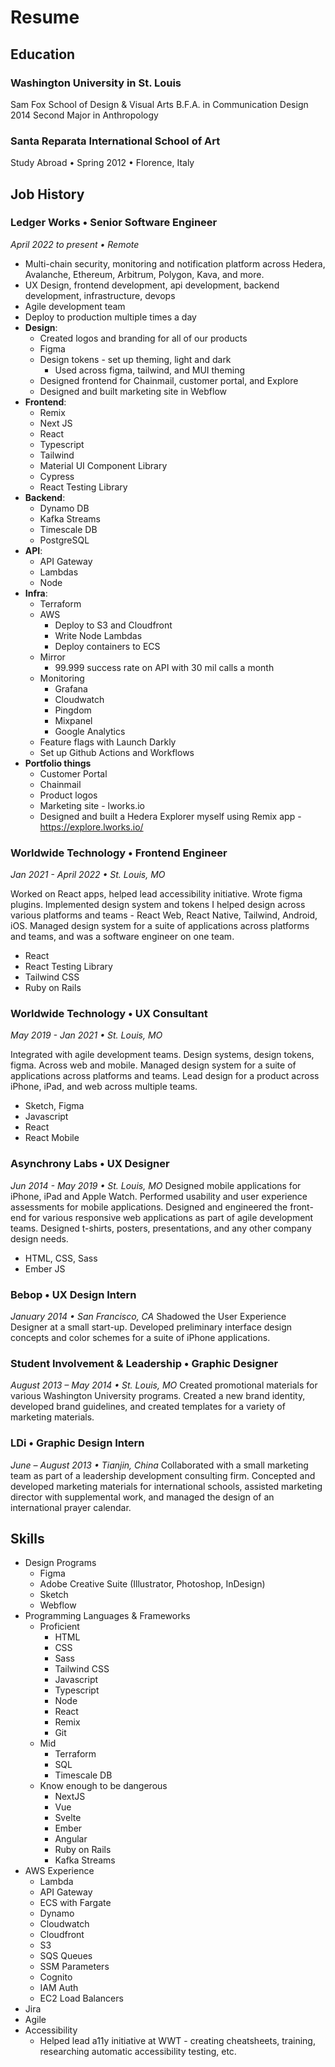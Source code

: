 # Resume

## Education

### Washington University in St. Louis

Sam Fox School of Design & Visual Arts
B.F.A. in Communication Design 2014
Second Major in Anthropology

### Santa Reparata International School of Art

Study Abroad • Spring 2012 • Florence, Italy

## Job History

### Ledger Works • Senior Software Engineer

_April 2022 to present • Remote_

- Multi-chain security, monitoring and notification platform across Hedera, Avalanche, Ethereum, Arbitrum, Polygon, Kava, and more.
- UX Design, frontend development, api development, backend development, infrastructure, devops
- Agile development team
- Deploy to production multiple times a day
- **Design**:
  - Created logos and branding for all of our products
  - Figma
  - Design tokens - set up theming, light and dark
    - Used across figma, tailwind, and MUI theming
  - Designed frontend for Chainmail, customer portal, and Explore
  - Designed and built marketing site in Webflow
- **Frontend**:
  - Remix
  - Next JS
  - React
  - Typescript
  - Tailwind
  - Material UI Component Library
  - Cypress
  - React Testing Library
- **Backend**:
  - Dynamo DB
  - Kafka Streams
  - Timescale DB
  - PostgreSQL
- **API**:
  - API Gateway
  - Lambdas
  - Node
- **Infra**:
  - Terraform
  - AWS
    - Deploy to S3 and Cloudfront
    - Write Node Lambdas
    - Deploy containers to ECS
  - Mirror
    - 99.999 success rate on API with 30 mil calls a month
  - Monitoring
    - Grafana
    - Cloudwatch
    - Pingdom
    - Mixpanel
    - Google Analytics
  - Feature flags with Launch Darkly
  - Set up Github Actions and Workflows
- **Portfolio things**
  - Customer Portal
  - Chainmail
  - Product logos
  - Marketing site - lworks.io
  - Designed and built a Hedera Explorer myself using Remix app - https://explore.lworks.io/

### Worldwide Technology • Frontend Engineer

_Jan 2021 - April 2022 • St. Louis, MO_

Worked on React apps, helped lead accessibility initiative. Wrote figma plugins. Implemented design system and tokens I helped design across various platforms and teams - React Web, React Native, Tailwind, Android, iOS. Managed design system for a suite of applications across platforms and teams, and was a software engineer on one team.

- React
- React Testing Library
- Tailwind CSS
- Ruby on Rails

### Worldwide Technology • UX Consultant

_May 2019 - Jan 2021 • St. Louis, MO_

Integrated with agile development teams. Design systems, design tokens, figma. Across web and mobile. Managed design system for a suite of applications across platforms and teams. Lead design for a product across iPhone, iPad, and web across multiple teams.

- Sketch, Figma
- Javascript
- React
- React Mobile

### Asynchrony Labs • UX Designer

_Jun 2014 - May 2019 • St. Louis, MO_
Designed mobile applications for iPhone, iPad and Apple Watch. Performed usability and user experience assessments for mobile applications. Designed and engineered the front-end for various responsive web applications as part of agile development teams. Designed t-shirts, posters, presentations, and any other company design needs.

- HTML, CSS, Sass
- Ember JS

### Bebop • UX Design Intern

_January 2014 • San Francisco, CA_
Shadowed the User Experience Designer at a small start-up. Developed preliminary interface design concepts and color schemes for a suite of iPhone applications.

### Student Involvement & Leadership • Graphic Designer

_August 2013 – May 2014 • St. Louis, MO_
Created promotional materials for various Washington University programs. Created a new brand identity, developed brand guidelines, and created templates for a variety of marketing materials.

### LDi • Graphic Design Intern

_June – August 2013 • Tianjin, China_
Collaborated with a small marketing team as part of a leadership development consulting firm. Concepted and developed marketing materials for international schools, assisted marketing director with supplemental work, and managed the design of an international prayer calendar.

## Skills

- Design Programs
  - Figma
  - Adobe Creative Suite (Illustrator, Photoshop, InDesign)
  - Sketch
  - Webflow
- Programming Languages & Frameworks
  - Proficient
    - HTML
    - CSS
    - Sass
    - Tailwind CSS
    - Javascript
    - Typescript
    - Node
    - React
    - Remix
    - Git
  - Mid
    - Terraform
    - SQL
    - Timescale DB
  - Know enough to be dangerous
    - NextJS
    - Vue
    - Svelte
    - Ember
    - Angular
    - Ruby on Rails
    - Kafka Streams
- AWS Experience
  - Lambda
  - API Gateway
  - ECS with Fargate
  - Dynamo
  - Cloudwatch
  - Cloudfront
  - S3
  - SQS Queues
  - SSM Parameters
  - Cognito
  - IAM Auth
  - EC2 Load Balancers
- Jira
- Agile
- Accessibility
  - Helped lead a11y initiative at WWT - creating cheatsheets, training, researching automatic accessibility testing, etc.
